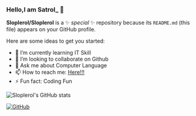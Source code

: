 ### Hello,I am Satrol_ 👋

**Sloplerol/Sloplerol** is a ✨ _special_ ✨ repository because its `README.md` (this file) appears on your GitHub profile.

Here are some ideas to get you started:

- 🌱 I’m currently learning IT Skill
- 👯 I’m looking to collaborate on Github
- 💬 Ask me about Computer Language
- 📫 How to reach me: [Here!!!](https://github.com/Sloplerol?tab=repositories)
- ⚡ Fun fact: Coding Fun

![Sloplerol's GitHub stats](https://github-readme-stats.vercel.app/api?username=Sloplerol&show_icons=true&theme=tokyonight)

[![GitHub](https://img.shields.io/badge/GitHub-grey?logo=github)](https://github.com/Sloplerol)

